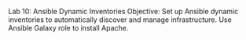 Lab 10: Ansible Dynamic Inventories
Objective: Set up Ansible dynamic inventories to automatically discover and manage infrastructure. Use Ansible Galaxy role to install Apache.
